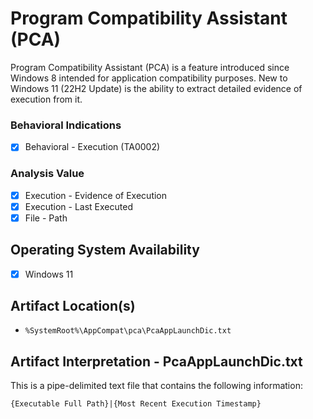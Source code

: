 # Program Compatibility Assistant (PCA)
Program Compatibility Assistant (PCA) is a feature introduced since Windows 8 intended for application compatibility purposes. New to Windows 11 (22H2 Update) is the ability to extract detailed evidence of execution from it. 

### Behavioral Indications
 - [x] Behavioral - Execution (TA0002)

### Analysis Value
 - [x] Execution - Evidence of Execution
 - [x] Execution - Last Executed
 - [x] File - Path

## Operating System Availability
 - [x] Windows 11

## Artifact Location(s)
- `%SystemRoot%\AppCompat\pca\PcaAppLaunchDic.txt`

## Artifact Interpretation - PcaAppLaunchDic.txt
This is a pipe-delimited text file that contains the following information:

`{Executable Full Path}|{Most Recent Execution Timestamp}`
